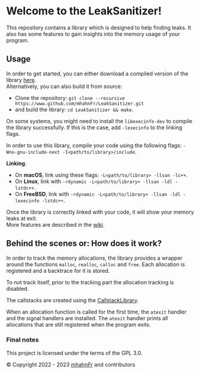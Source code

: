 # Welcome to the LeakSanitizer!
This repository contains a library which is designed to help finding leaks. It also has some features
to gain insights into the memory usage of your program.

## Usage
In order to get started, you can either download a compiled version of the library [here](https://www.github.com/mhahnFr/LeakSanitizer/releases).  
Alternatively, you can also build it from source:
- Clone the repository: ``git clone --recursive https://www.github.com/mhahnFr/LeakSanitizer.git``
- and build the library: ``cd LeakSanitizer && make``.

On some systems, you might need to install the ``libexecinfo-dev`` to compile the library successfully.
If this is the case, add ``-lexecinfo`` to the linking flags.

In order to use this library, compile your code using the following flags: ``-Wno-gnu-include-next -I<path/to/library>/include``.

**Linking**:
- On **macOS**, link using these flags: ``-L<path/to/library> -llsan -lc++``.
- On **Linux**, link with ``-rdynamic -L<path/to/library> -llsan -ldl -lstdc++``.
- On **FreeBSD**, link with ``-rdynamic -L<path/to/library> -llsan -ldl -lexecinfo -lstdc++``.

Once the library is correctly linked with your code, it will show your memory leaks at exit.  
More features are described in the [wiki](https://www.github.com/mhahnFr/LeakSanitizer/wiki).

## Behind the scenes or: How does it work?
In order to track the memory allocations, the library provides a wrapper around the functions ``malloc``,
``realloc``, ``calloc`` and ``free``. Each allocation is registered and a backtrace for it is stored.

To not track itself, prior to the tracking part the allocation tracking is disabled.

The callstacks are created using the [CallstackLibrary](https://www.github.com/mhahnFr/CallstackLibrary).

When an allocation function is called for the first time, the ``atexit`` handler and the signal handlers
are installed. The ``atexit`` handler prints all allocations that are still registered when the program
exits.

### Final notes
This project is licensed under the terms of the GPL 3.0.

© Copyright 2022 - 2023 [mhahnFr](https://www.github.com/mhahnFr) and contributors
